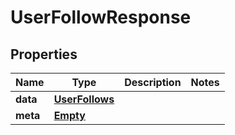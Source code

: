 
# UserFollowResponse

## Properties
Name | Type | Description | Notes
------------ | ------------- | ------------- | -------------
**data** | [**UserFollows**](UserFollows.md) |  | 
**meta** | [**Empty**](Empty.md) |  | 



